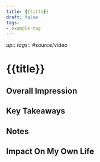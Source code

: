 ```yaml
---
title: {{title}}
draft: false
tags:
- example-tag
---
```

*up::* 
*tags::* #source/video 
# {{title}}
## Overall Impression

## Key Takeaways

## Notes

## Impact On My Own Life
